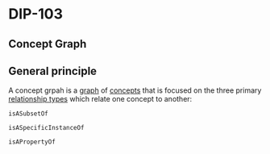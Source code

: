 DIP-103
======

Concept Graph
------------------------------

## General principle

A concept grpah is a [graph](../../glossarygraph.md) of [concepts](concept.md) that is focused on the three primary [relationship types](relationshipTypes.md) which relate one concept to another:

`isASubsetOf`

`isASpecificInstanceOf`

`isAPropertyOf`
